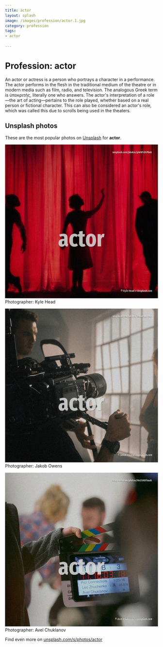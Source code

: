 ```yaml
---
title: actor
layout: splash
image: /images/profession/actor.1.jpg
category: profession
tags:
- actor

---
```

# Profession: actor

An actor or actress is a person who portrays a character in a performance. The actor performs in the flesh in the traditional medium of the theatre or in modern media such as  film, radio, and television. The analogous Greek term is ὑποκριτής, literally one who answers. The actor's interpretation of a role—the art of acting—pertains to the role played, whether based  on a real person or fictional character. This can also be considered an actor's role, which was called this due to scrolls being used in the  theaters. 

 
## Unsplash photos
These are the most popular photos on [Unsplash](https://unsplash.com) for **actor**.
 
![actor](/images/profession/actor.1.jpg)
Photographer:  Kyle Head
 
![actor](/images/profession/actor.2.jpg)
Photographer:  Jakob Owens
 
![actor](/images/profession/actor.3.jpg)
Photographer:  Avel Chuklanov
 
Find even more on [unsplash.com/s/photos/actor](https://unsplash.com/s/photos/actor)
 

